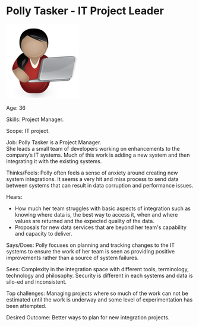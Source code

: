 <!-- SPDX-License-Identifier: CC-BY-4.0 -->
<!-- Copyright Contributors to the ODPi Data Governance project. -->

# Polly Tasker - IT Project Leader

![Icon](polly-tasker.png)

Age: 36

Skills: Project Manager.

Scope: IT project.

Job:
Polly Tasker is a Project Manager.  
She leads a small team of developers working on enhancements
to the company’s IT systems.
Much of this work is adding a new system and then
integrating it with the existing systems.

Thinks/Feels:
Polly often feels a sense of anxiety around creating new system integrations.
It seems a very hit and miss process to send data between systems
that can result in data corruption and performance issues.

Hears:
* How much her team struggles with basic aspects of integration such as
knowing where data is, the best way to access it, when and where
values are returned and the expected quality of the data.
* Proposals for new data services that are beyond her team's
capability and capacity to deliver.

Says/Does:
Polly focuses on planning and tracking changes to the IT systems
to ensure the work of her team is seen as providing positive
improvements rather than a source of system failures.

Sees:
Complexity in the integration space with different tools,
terminology, technology and philosophy.
Security is different in each systems and data is silo-ed and inconsistent.

Top challenges:
Managing projects where so much of the work can not be estimated
until the work is underway and some level of experimentation has been attempted.

Desired Outcome:
Better ways to plan for new integration projects.

